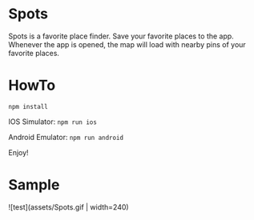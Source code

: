 # Spots

Spots is a favorite place finder. Save your favorite places to the app. Whenever the app is opened, the map will load with nearby pins of your favorite places.

# HowTo

`npm install`

IOS Simulator:
`npm run ios`

Android Emulator:
`npm run android`

Enjoy!

# Sample

![test](assets/Spots.gif | width=240)
